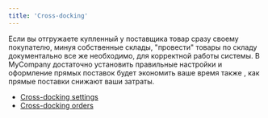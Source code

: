 ```yaml
---
title: 'Cross-docking'
---
```


Если вы отгружаете купленный у поставщика товар сразу своему покупателю, минуя собственные склады, "провести" товары по складу документально все же необходимо, для корректной работы системы. В MyCompany достаточно установить правильные настройки и оформление прямых поставок будет экономить ваше время также , как прямые поставки снижают ваши затраты. 

-   [Cross-docking settings](Cross-docking_settings.md)
-   [Cross-docking orders](Cross-docking_orders.md)

  

  
